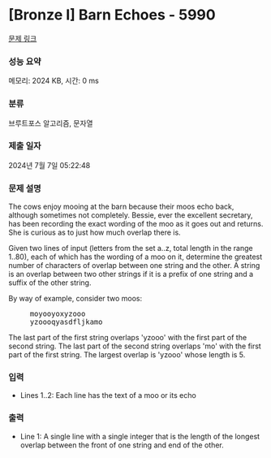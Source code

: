 # [Bronze I] Barn Echoes - 5990 

[문제 링크](https://www.acmicpc.net/problem/5990) 

### 성능 요약

메모리: 2024 KB, 시간: 0 ms

### 분류

브루트포스 알고리즘, 문자열

### 제출 일자

2024년 7월 7일 05:22:48

### 문제 설명

<p>The cows enjoy mooing at the barn because their moos echo back, although sometimes not completely. Bessie, ever the excellent secretary, has been recording the exact wording of the moo as it goes out and returns. She is curious as to just how much overlap there is.</p>

<p>Given two lines of input (letters from the set a..z, total length in the range 1..80), each of which has the wording of a moo on it, determine the greatest number of characters of overlap between one string and the other. A string is an overlap between two other strings if it is a prefix of one string and a suffix of the other string.</p>

<p>By way of example, consider two moos:</p>

<pre>     moyooyoxyzooo
     yzoooqyasdfljkamo</pre>

<p>The last part of the first string overlaps 'yzooo' with the first part of the second string. The last part of the second string overlaps 'mo' with the first part of the first string. The largest overlap is 'yzooo' whose length is 5.</p>

### 입력 

 <ul>
	<li>Lines 1..2: Each line has the text of a moo or its echo</li>
</ul>

<p> </p>

### 출력 

 <ul>
	<li>Line 1: A single line with a single integer that is the length of the longest overlap between the front of one string and end of the other.</li>
</ul>

<p> </p>

